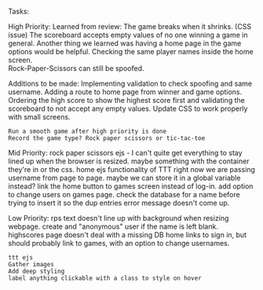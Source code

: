 Tasks:

High Priority: 
Learned from review:
The game breaks when it shrinks. (CSS issue) 
The scoreboard accepts empty values of no one winning a game in general. 
Another thing we learned was having a home page in the game options would be helpful. Checking the same player names inside the home screen.  
Rock-Paper-Scissors can still be spoofed. 

Additions to be made: 
Implementing validation to check spoofing and same username. 
Adding a route to home page from winner and game options. 
Ordering the high score to show the highest score first and validating the scoreboard to not accept any empty values. 
Update CSS to work properly with small screens. 

    Run a smooth game after high priority is done
    Record the game type? Rock paper scissors or tic-tac-toe


Mid Priority:
    rock paper scissors ejs - I can't quite get everything to stay lined up when the browser is resized. maybe something with the container they're in or the css. 
    home ejs
    functionality of TTT
    right now we are passing username from page to page. maybe we can store it in a global
        variable instead?
    link the home button to games screen instead of log-in. add option to change users on games page.
    check the database for a name before trying to insert it so the dup entries error message doesn't come up.


Low Priority:
    rps text doesn't line up with background when resizing webpage.
    create and "anonymous" user if the name is left blank.
    highscores page doesn't deal with a missing DB
    home links to sign in, but should probably link to games, with an option to change usernames.
    
    ttt ejs
    Gather images
    Add deep styling
    label anything clickable with a class to style on hover






